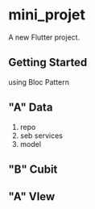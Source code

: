 # mini_projet

A new Flutter project.

## Getting Started
using Bloc Pattern 

 ## "A" Data  
1) repo
2) seb services
3) model


## "B" Cubit 






## "A" VIew 






 


